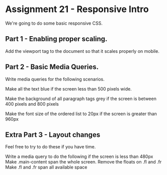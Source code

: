 # Assignment 21 - Responsive Intro

We're going to do some basic responsive CSS.

## Part 1 - Enabling proper scaling.
Add the viewport tag to the document so that it scales properly on mobile.

## Part 2 - Basic Media Queries.
Write media queries for the following scenarios.

Make all the text blue if the screen less than 500 pixels wide.

Make the background of all paragraph tags grey if the screen is between 400 pixels and 800 pixels

Make the font size of the ordered list to 20px if the screen is greater than 960px


## Extra Part 3 - Layout changes
Feel free to try to do these if you have time.

Write a media query to do the following if the screen is less than 480px
Make .main-content span the whole screen.
Remove the floats on .fl and .fr
Make .fl and .fr span all available space

